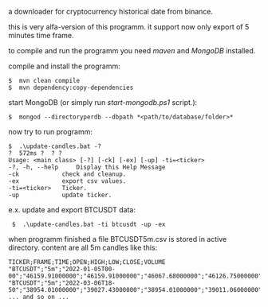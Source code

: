 a downloader for cryptocurrency historical date from binance.

this is very alfa-version of this programm. it support now only export of 5 minutes time frame.

to compile and run the programm you need *maven* and *MongoDB* installed.

compile and install the programm:

```
$  mvn clean compile
$  mvn dependency:copy-dependencies
```

start MongoDB (or simply run *start-mongodb.ps1* script.):

```
$  mongod --directoryperdb --dbpath *<path/to/database/folder>*
```

now try to run programm:

```
$  .\update-candles.bat -?                                                                         ?  572ms ?  ? ?
Usage: <main class> [-?] [-ck] [-ex] [-up] -ti=<ticker>
-?, -h, --help     Display this Help Message
-ck            check and cleanup.
-ex            export csv values.
-ti=<ticker>   Ticker.
-up            update ticker.
```

e.x. update and export BTCUSDT data:

```
 $  .\update-candles.bat -ti btcusdt -up -ex  
```

when programm finished a file BTCUSDT5m.csv is stored in active directory. content are all 5m candles like this:

```
TICKER;FRAME;TIME;OPEN;HIGH;LOW;CLOSE;VOLUME
"BTCUSDT";"5m";"2022-01-05T00-00";"46159.91000000";"46159.91000000";"46067.68000000";"46126.75000000";"58.43329000"
"BTCUSDT";"5m";"2022-03-06T18-50";"38954.01000000";"39027.43000000";"38954.01000000";"39011.06000000";"51.07573000"
... and so on ...
```

